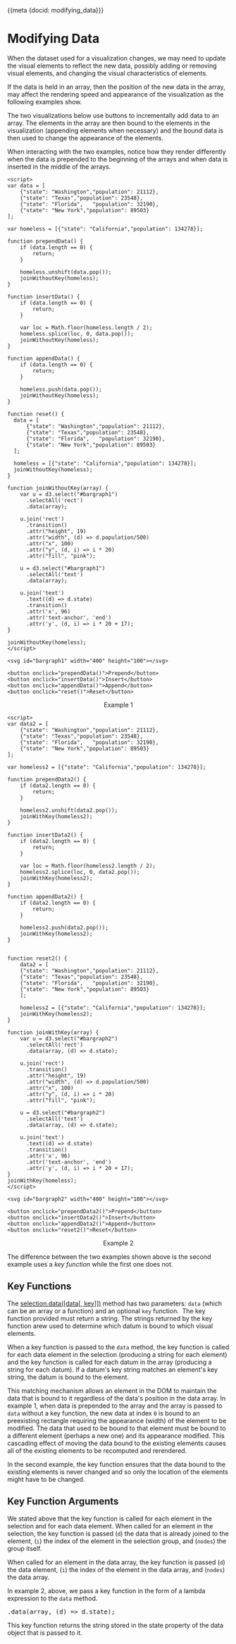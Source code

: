 
{{meta {docid: modifying_data}}}

<script src="https://d3js.org/d3.v5.min.js"></script>


# Modifying Data

When the dataset used for a visualization changes, we may need to update the visual elements to reflect the new data, possibly adding or removing visual elements, and changing the visual characteristics of elements. 

If the data is held in an array, then the position of the new data in the array, may affect the rendering speed and appearance of the visualization as the following examples show.

The two visualizations below use buttons to incrementally add data to an array.  The elements in the array are then bound to the elements in the visualization (appending elements when necessary) and the bound data is then used to change the appearance of the elements.

When interacting with the two examples, notice how they render differently when the data is prepended to the beginning of the arrays and when data is inserted in the middle of the arrays.

```
<script>
var data = [
    {"state": "Washington","population": 21112},
    {"state": "Texas","population": 23548},
    {"state": "Florida",   "population": 32190},
    {"state": "New York","population": 89503}
];

var homeless = [{"state": "California","population": 134278}];

function prependData() {
    if (data.length == 0) {
        return;
    }

    homeless.unshift(data.pop());
    joinWithoutKey(homeless);
}

function insertData() {
    if (data.length == 0) {
        return;
    }

    var loc = Math.floor(homeless.length / 2);
    homeless.splice(loc, 0, data.pop());
    joinWithoutKey(homeless);
}

function appendData() {
    if (data.length == 0) {
        return;
    }

    homeless.push(data.pop());
    joinWithoutKey(homeless);
}

function reset() {
  data = [
      {"state": "Washington","population": 21112},
      {"state": "Texas","population": 23548},
      {"state": "Florida",   "population": 32190},
      {"state": "New York","population": 89503}
  ];

  homeless = [{"state": "California","population": 134278}];
  joinWithoutKey(homeless);
}

function joinWithoutKey(array) {
    var u = d3.select("#bargraph1")
      .selectAll('rect')
      .data(array);

    u.join('rect')
      .transition()
      .attr("height", 19)
      .attr("width", (d) => d.population/500)
      .attr("x", 100)
      .attr("y", (d, i) => i * 20)
      .attr("fill", "pink");
      
	u = d3.select("#bargraph1")
      .selectAll('text')
      .data(array);

    u.join('text')
      .text((d) => d.state)
      .transition()
      .attr('x', 96)
      .attr('text-anchor', 'end')
      .attr('y', (d, i) => i * 20 + 17);
}

joinWithoutKey(homeless);
</script>

<svg id="bargraph1" width="400" height="100"></svg>

<button onclick="prependData()">Prepend</button>
<button onclick="insertData()">Insert</button>
<button onclick="appendData()">Append</button>
<button onclick="reset()">Reset</button>
```
<figure>
<figcaption style="text-align: center;">Example 1</figcaption>
</figure>

```
<script>
var data2 = [
    {"state": "Washington","population": 21112},
    {"state": "Texas","population": 23548},
    {"state": "Florida",   "population": 32190},
    {"state": "New York","population": 89503}
];

var homeless2 = [{"state": "California","population": 134278}];

function prependData2() {
    if (data2.length == 0) {
        return;
    }

    homeless2.unshift(data2.pop());
    joinWithKey(homeless2);
}

function insertData2() {
    if (data2.length == 0) {
        return;
    }

    var loc = Math.floor(homeless2.length / 2);
    homeless2.splice(loc, 0, data2.pop());
    joinWithKey(homeless2);
}

function appendData2() {
    if (data2.length == 0) {
        return;
    }

    homeless2.push(data2.pop());
    joinWithKey(homeless2);
}


function reset2() {
    data2 = [
    {"state": "Washington","population": 21112},
    {"state": "Texas","population": 23548},
    {"state": "Florida",   "population": 32190},
    {"state": "New York","population": 89503}
    ];

    homeless2 = [{"state": "California","population": 134278}];
    joinWithKey(homeless2);
}

function joinWithKey(array) {
    var u = d3.select("#bargraph2")
      .selectAll('rect')
      .data(array, (d) => d.state);

    u.join('rect')
      .transition()
      .attr("height", 19)
      .attr("width", (d) => d.population/500)
      .attr("x", 100)
      .attr("y", (d, i) => i * 20)
      .attr("fill", "pink");
      
	u = d3.select("#bargraph2")
      .selectAll('text')
      .data(array, (d) => d.state);

    u.join('text')
      .text((d) => d.state)
      .transition()
      .attr('x', 96)
      .attr('text-anchor', 'end')
      .attr('y', (d, i) => i * 20 + 17);
}
joinWithKey(homeless);
</script>

<svg id="bargraph2" width="400" height="100"></svg>

<button onclick="prependData2()">Prepend</button>
<button onclick="insertData2()">Insert</button>
<button onclick="appendData2()">Append</button>
<button onclick="reset2()">Reset</button>
```

<figure>
<figcaption style="text-align: center;">Example 2</figcaption>
</figure>

The difference between the two examples shown above is the second example uses a *key function* while the first one does not.

## Key Functions

The [selection.data([data[, key]])](https://github.com/d3/d3-selection/blob/master/README.md#joining-data) method has two parameters: `data` (which can be an array or a function) and an optional `key` function.  The key function provided must return a string.  The strings returned by the key function arew used to determine which datum is bound to which visual elements.

When a key function is passed to the `data` method, the key function is called for each data element in the selection (producing a string for each element) and the key function is called for each datum in the array (producing a string for each datum).   If a datum's key string matches an element's key string, the datum is bound to the element.  

This matching mechanism allows an element in the DOM to maintain the data that is bound to it regardless of the data's position in the data array.  In example 1, when data is prepended to the array and the array is passed to `data` without a key function, the new data at index `0` is bound to an preexisting rectangle requiring the appearance (width) of the element to be modified.  The data that used to be bound to that element must be bound to a different element (perhaps a new one) and its appearance modified.  This cascading effect of moving the data bound to the existing elements causes all of the existing elements to be recomputed and rerendered.

In the second example, the key function ensures that the data bound to the existing elements is never changed and so only the location of the elements might have to be changed.

## Key Function Arguments

We stated above that the key function is called for each element in the selection and for each data element.  When called for an element in the selection, the key function is passed (`d`) the data that is already joined to the element, (`i`) the index of the element in the selection group, and (`nodes`) the group itself.

When called for an element in the data array, the key function is passed (`d`) the data element, (`i`) the index of the element in the data array, and (`nodes`) the data array.

In example 2, above, we pass a key function in the form of a lambda expression to the `data` method.  

<pre>
.data(array, (d) =&gt; d.state);
</pre>

This key function returns the string stored in the state property of the data object that is passed to it.